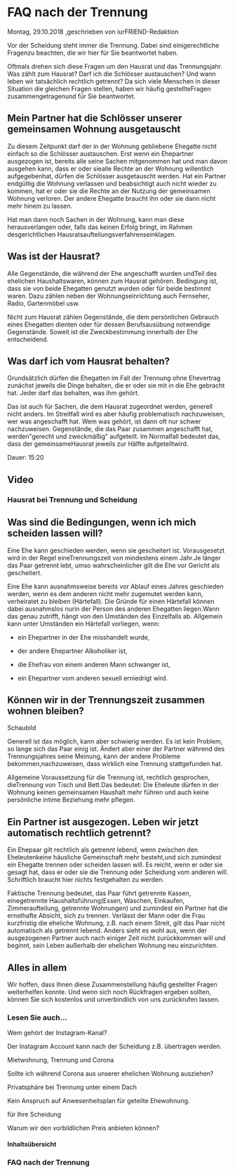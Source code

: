 # FAQ nach der Trennung

Montag, 29.10.2018 ,geschrieben von iurFRIEND-Redaktion

Vor der Scheidung steht immer die Trennung. Dabei sind einigerechtliche Fragenzu beachten, die wir hier für Sie beantwortet haben.

Oftmals drehen sich diese Fragen um den Hausrat und das Trennungsjahr. Was zählt zum Hausrat? Darf ich die Schlösser austauschen? Und wann leben wir tatsächlich rechtlich getrennt? Da sich viele Menschen in dieser Situation die gleichen Fragen stellen, haben wir häufig gestellteFragen zusammengetragenund für Sie beantwortet.

## Mein Partner hat die Schlösser unserer gemeinsamen Wohnung ausgetauscht

Zu diesem Zeitpunkt darf der in der Wohnung gebliebene Ehegatte nicht einfach so die Schlösser austauschen. Erst wenn ein Ehepartner ausgezogen ist, bereits alle seine Sachen mitgenommen hat und man davon ausgehen kann, dass er oder siealle Rechte an der Wohnung willentlich aufgegebenhat, dürfen die Schlösser ausgetauscht werden. Hat ein Partner endgültig die Wohnung verlassen und beabsichtigt auch nicht wieder zu kommen, hat er oder sie die Rechte an der Nutzung der gemeinsamen Wohnung verloren. Der andere Ehegatte braucht ihn oder sie dann nicht mehr hinein zu lassen.

Hat man dann noch Sachen in der Wohnung, kann man diese herausverlangen oder, falls das keinen Erfolg bringt, im Rahmen desgerichtlichen Hausratsaufteilungsverfahrenseinklagen.

## Was ist der Hausrat?

Alle Gegenstände, die während der Ehe angeschafft wurden undTeil des ehelichen Haushaltswaren, können zum Hausrat gehören. Bedingung ist, dass sie von beide Ehegatten genutzt wurden oder für beide bestimmt waren. Dazu zählen neben der Wohnungseinrichtung auch Fernseher, Radio, Gartenmöbel usw.

Nicht zum Hausrat zählen Gegenstände, die dem persönlichen Gebrauch eines Ehegatten dienten oder für dessen Berufsausübung notwendige Gegenstände. Soweit ist die Zweckbestimmung innerhalb der Ehe entscheidend.

## Was darf ich vom Hausrat behalten?

Grundsätzlich dürfen die Ehegatten im Fall der Trennung ohne Ehevertrag zunächst jeweils die Dinge behalten, die er oder sie mit in die Ehe gebracht hat. Jeder darf das behalten, was ihm gehört.

Das ist auch für Sachen, die dem Hausrat zugeordnet werden, generell nicht anders. Im Streitfall wird es aber häufig problematisch nachzuweisen, wer was angeschafft hat. Wem was gehört, ist dann oft nur schwer nachzuweisen. Gegenstände, die das Paar zusammen angeschafft hat, werden"gerecht und zweckmäßig" aufgeteilt. Im Normalfall bedeutet das, dass der gemeinsameHausrat jeweils zur Hälfte aufgeteiltwird.

Dauer: 15:20

## Video

### Hausrat bei Trennung und Scheidung

## Was sind die Bedingungen, wenn ich mich scheiden lassen will?

Eine Ehe kann geschieden werden, wenn sie gescheitert ist. Vorausgesetzt wird in der Regel eineTrennungszeit von mindestens einem Jahr.Je länger das Paar getrennt lebt, umso wahrscheinlicher gilt die Ehe vor Gericht als gescheitert.

Eine Ehe kann ausnahmsweise bereits vor Ablauf eines Jahres geschieden werden, wenn es dem anderen nicht mehr zugemutet werden kann, verheiratet zu bleiben (Härtefall). Die Gründe für einen Härtefall können dabei ausnahmslos nurin der Person des anderen Ehegatten liegen.Wann das genau zutrifft, hängt von den Umständen des Einzelfalls ab. Allgemein kann unter Umständen ein Härtefall vorliegen, wenn:

- ein Ehepartner in der Ehe misshandelt wurde,

- der andere Ehepartner Alkoholiker ist,

- die Ehefrau von einem anderen Mann schwanger ist,

- ein Ehepartner vom anderen sexuell erniedrigt wird.

## Können wir in der Trennungszeit zusammen wohnen bleiben?

Schaubild

Generell ist das möglich, kann aber schwierig werden. Es ist kein Problem, so lange sich das Paar einig ist. Ändert aber einer der Partner während des Trennungsjahres seine Meinung, kann der andere Probleme bekommen,nachzuweisen, dass wirklich eine Trennung stattgefunden hat.

Allgemeine Voraussetzung für die Trennung ist, rechtlich gesprochen, dieTrennung von Tisch und Bett.Das bedeutet: Die Eheleute dürfen in der Wohnung keinen gemeinsamen Haushalt mehr führen und auch keine persönliche intime Beziehung mehr pflegen.

## Ein Partner ist ausgezogen. Leben wir jetzt automatisch rechtlich getrennt?

Ein Ehepaar gilt rechtlich als getrennt lebend, wenn zwischen den Eheleutenkeine häusliche Gemeinschaft mehr besteht,und sich zumindest ein Ehegatte trennen oder scheiden lassen will. Es reicht, wenn er oder sie gesagt hat, dass er oder sie die Trennung oder Scheidung vom anderen will. Schriftlich braucht hier nichts festgehalten zu werden.

Faktische Trennung bedeutet, das Paar führt getrennte Kassen, einegetrennte Haushaltsführung(Essen, Waschen, Einkaufen, Zimmeraufteilung, getrennte Wohnungen) und zumindest ein Partner hat die ernsthafte Absicht, sich zu trennen. Verlässt der Mann oder die Frau kurzfristig die eheliche Wohnung, z.B. nach einem Streit, gilt das Paar nicht automatisch als getrennt lebend. Anders sieht es wohl aus, wenn der ausgezogenen Partner auch nach einiger Zeit nicht zurückkommen will und beginnt, sein Leben außerhalb der ehelichen Wohnung neu einzurichten.

## Alles in allem

Wir hoffen, dass Ihnen diese Zusammenstellung häufig gestellter Fragen weiterhelfen konnte. Und wenn sich noch Rückfragen ergeben sollten, können Sie sich kostenlos und unverbindlich von uns zurückrufen lassen.

### Lesen Sie auch...

Wem gehört der Instagram-Kanal?

Der Instagram Account kann nach der Scheidung z.B. übertragen werden.

Mietwohnung, Trennung und Corona

Sollte ich während Corona aus unserer ehelichen Wohnung ausziehen?

Privatsphäre bei Trennung unter einem Dach

Kein Anspruch auf Anwesenheitsplan für geteilte Ehewohnung.

für Ihre Scheidung

Warum wir den vorbildlichen Preis anbieten können?

#### Inhaltsübersicht

### FAQ nach der Trennung